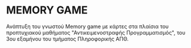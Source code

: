 # MEMORY GAME #

Ανάπτυξη του γνωστού Memory game με κάρτες στα πλαίσια του προπτυχιακού μαθήματος "Αντικειμενοστραφής Προγραμματισμός", του 3ου εξαμήνου του τμήματος Πληροφορικής ΑΠΘ.
